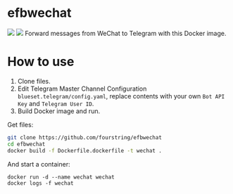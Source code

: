 # efbwechat
[![](https://images.microbadger.com/badges/image/fourstring/efbwechat.svg)](https://microbadger.com/images/fourstring/efbwechat "Get your own image badge on microbadger.com")
[![](https://images.microbadger.com/badges/version/fourstring/efbwechat.svg)](https://microbadger.com/images/fourstring/efbwechat "Get your own version badge on microbadger.com")
Forward messages from WeChat to Telegram with this Docker image.

# How to use
1. Clone files.
2. Edit Telegram Master Channel Configuration `blueset.telegram/config.yaml`, replace contents with your own `Bot API Key` and `Telegram User ID`.
3. Build Docker image and run.  

Get files:
```bash
git clone https://github.com/fourstring/efbwechat
cd efbwechat
docker build -f Dockerfile.dockerfile -t wechat .
```
And start a container:
```
docker run -d --name wechat wechat
docker logs -f wechat
```
